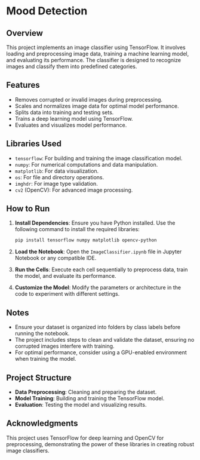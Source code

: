 # Mood Detection 

## Overview
This project implements an image classifier using TensorFlow. It involves loading and preprocessing image data, training a machine learning model, and evaluating its performance. The classifier is designed to recognize images and classify them into predefined categories.

## Features
- Removes corrupted or invalid images during preprocessing.
- Scales and normalizes image data for optimal model performance.
- Splits data into training and testing sets.
- Trains a deep learning model using TensorFlow.
- Evaluates and visualizes model performance.

## Libraries Used
- `tensorflow`: For building and training the image classification model.
- `numpy`: For numerical computations and data manipulation.
- `matplotlib`: For data visualization.
- `os`: For file and directory operations.
- `imghdr`: For image type validation.
- `cv2` (OpenCV): For advanced image processing.

## How to Run
1. **Install Dependencies**:
   Ensure you have Python installed. Use the following command to install the required libraries:
   ```bash
   pip install tensorflow numpy matplotlib opencv-python
   ```

2. **Load the Notebook**:
   Open the `ImageClassifier.ipynb` file in Jupyter Notebook or any compatible IDE.

3. **Run the Cells**:
   Execute each cell sequentially to preprocess data, train the model, and evaluate its performance.

4. **Customize the Model**:
   Modify the parameters or architecture in the code to experiment with different settings.

## Notes
- Ensure your dataset is organized into folders by class labels before running the notebook.
- The project includes steps to clean and validate the dataset, ensuring no corrupted images interfere with training.
- For optimal performance, consider using a GPU-enabled environment when training the model.

## Project Structure
- **Data Preprocessing**: Cleaning and preparing the dataset.
- **Model Training**: Building and training the TensorFlow model.
- **Evaluation**: Testing the model and visualizing results.

## Acknowledgments
This project uses TensorFlow for deep learning and OpenCV for preprocessing, demonstrating the power of these libraries in creating robust image classifiers.

